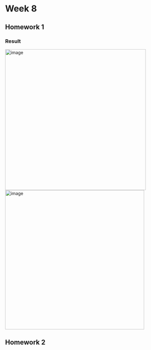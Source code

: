 # Week 8
## Homework 1



### Result 

<img width="454" alt="image" src="https://github.com/weihsinyeh/Window_Programming/assets/90430653/d2e398c0-f025-49a3-a062-ae5a94d31bf1">

<img width="449" alt="image" src="https://github.com/weihsinyeh/Window_Programming/assets/90430653/5513b2d1-7f63-4ad8-bb81-ffc04ea6fda7">

## Homework 2
